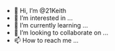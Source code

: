 - 👋 Hi, I’m @21Keith
- 👀 I’m interested in ...
- 🌱 I’m currently learning ...
- 💞️ I’m looking to collaborate on ...
- 📫 How to reach me ...

<!---
21Keith/21Keith is a ✨ special ✨ repository because its `README.md` (this file) appears on your GitHub profile.
You can click the Preview link to take a look at your changes.
--->
